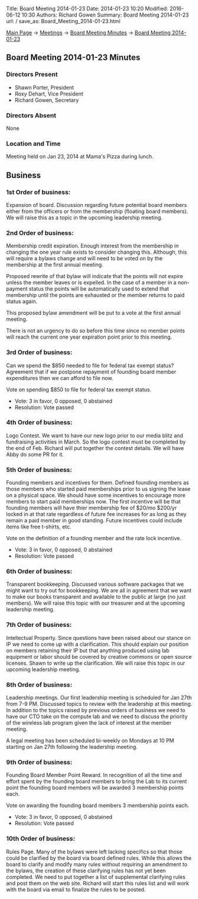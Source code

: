 Title: Board Meeting 2014-01-23
Date: 2014-01-23 10:20
Modified: 2016-06-12 10:30
Authors: Richard Gowen
Summary: Board Meeting 2014-01-23
url: /
save_as: Board_Meeting_2014-01-23.html

[Main Page](index.html) -\> [Meetings](Meetings.html)
-\> [Board Meeting Minutes](Board_Meeting_Minutes.html) -\> [Board Meeting 2014-01-23](Board_Meeting_2014-01-23.html)

Board Meeting 2014-01-23 Minutes
--------------------------------

### Directors Present

-   Shawn Porter, President
-   Roxy Dehart, Vice President
-   Richard Gowen, Secretary

### Directors Absent

None

### Location and Time

Meeting held on Jan 23, 2014 at Mama&#39;s Pizza during lunch.

Business
--------

### 1st Order of business:

Expansion of board. Discussion regarding future potential board members
either from the officers or from the membership (floating board
members). We will raise this as a topic in the upcoming leadership
meeting.

### 2nd Order of business:

Membership credit expiration. Enough interest from the membership in
changing the one year rule exists to consider changing this. Although,
this will require a bylaws change and will need to be voted on by the
membership at the first annual meeting.

Proposed rewrite of that bylaw will indicate that the points will not
expire unless the member leaves or is expelled. In the case of a member
in a non-payment status the points will be automatically used to extend
that membership until the points are exhausted or the member returns to
paid status again.

This proposed bylaw amendment will be put to a vote at the first annual
meeting.

There is not an urgency to do so before this time since no member points
will reach the current one year expiration point prior to this meeting.

### 3rd Order of business:

Can we spend the $850 needed to file for federal tax exempt status?
Agreement that if we postpone repayment of founding board member
expenditures then we can afford to file now.

Vote on spending $850 to file for federal tax exempt status.

-   Vote: 3 in favor, 0 opposed, 0 abstained
-   Resolution: Vote passed

### 4th Order of business:

Logo Contest. We want to have our new logo prior to our media blitz and
fundraising activities in March. So the logo contest must be completed
by the end of Feb. Richard will put together the contest details. We
will have Abby do some PR for it.

### 5th Order of business:

Founding members and incentives for them. Defined founding members as
those members who started paid memberships prior to us signing the lease
on a physical space. We should have some incentives to encourage more
members to start paid memberships now. The first incentive will be that
founding members will have thier membership fee of $20/mo $200/yr
locked in at that rate regardless of future fee increases for as long as
they remain a paid member in good standing. Future incentives could
include items like free t-shirts, etc.

Vote on the definition of a founding member and the rate lock incentive.

-   Vote: 3 in favor, 0 opposed, 0 abstained
-   Resolution: Vote passed

### 6th Order of business:

Transparent bookkeeping. Discussed various software packages that we
might want to try out for bookkeeping. We are all in agreement that we
want to make our books transparent and available to the public at large
(no just members). We will raise this topic with our treasurer and at
the upcoming leadership meeting.

### 7th Order of business:

Intellectual Property. Since questions have been raised about our stance
on IP we need to come up with a clarification. This should explain our
position on members retaining their IP but that anything produced using
lab equipment or labor should be covered by creative commons or open
source licenses. Shawn to write up the clarification. We will raise this
topic in our upcoming leadership meeting.

### 8th Order of business:

Leadership meetings. Our first leadership meeting is scheduled for Jan
27th from 7-9 PM. Discussed topics to review with the leadership at this
meeting. In addition to the topics raised by previous orders of business
we need to have our CTO take on the compute lab and we need to discuss
the priority of the wireless lab program given the lack of interest at
the member meeting.

A legal meeting has been scheduled bi-weekly on Mondays at 10 PM
starting on Jan 27th following the leadership meeting.

### 9th Order of business:

Founding Board Member Point Reward. In recognition of all the time and
effort spent by the founding board members to bring the Lab to its
current point the founding board members will be awarded 3 membership
points each.

Vote on awarding the founding board members 3 membership points each.

-   Vote: 3 in favor, 0 opposed, 0 abstained
-   Resolution: Vote passed

### 10th Order of business:

Rules Page. Many of the bylaws were left lacking specifics so that those
could be clarified by the board via board defined rules. While this
allows the board to clarify and modify many rules without requiring an
amendment to the bylaws, the creation of these clarifying rules has not
yet been completed. We need to put together a list of supplemental
clarifying rules and post them on the web site. Richard will start this
rules list and will work with the board via email to finalize the rules
to be posted.
